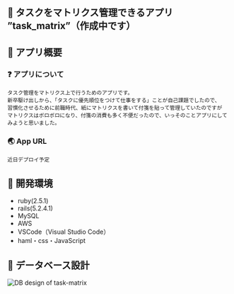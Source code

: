## :page_facing_up: タスクをマトリクス管理できるアプリ ”task_matrix”（作成中です）

## :page_facing_up: アプリ概要
  ### :question: アプリについて 
    タスク管理をマトリクス上で行うためのアプリです。
    新卒駆け出しから、「タスクに優先順位をつけて仕事をする」ことが自己課題でしたので、
    習慣化させるために前職時代、紙にマトリクスを書いて付箋を貼って管理していたのですが
    マトリクスはボロボロになり、付箋の消費も多く不便だったので、いっそのことアプリにしてみようと思いました。

  ### :earth_asia: App URL
    近日デプロイ予定

## :page_facing_up: 開発環境
- ruby(2.5.1)
- rails(5.2.4.1)
- MySQL
- AWS
- VSCode（Visual Studio Code）
- haml・css・JavaScript

## :page_facing_up: データベース設計
![DB design of  _task-matrix_](https://user-images.githubusercontent.com/48851734/75438645-a9b16680-599b-11ea-9b3b-da109ffbe486.jpeg)